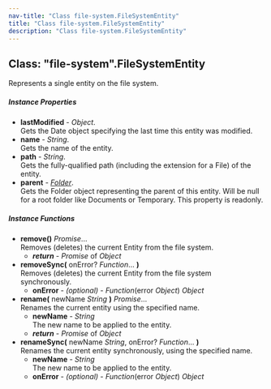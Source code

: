 ```yaml
---
nav-title: "Class file-system.FileSystemEntity"
title: "Class file-system.FileSystemEntity"
description: "Class file-system.FileSystemEntity"
---
```

## Class: "file-system".FileSystemEntity  
Represents a single entity on the file system.

##### Instance Properties
 - **lastModified** - _Object_.    
  Gets the Date object specifying the last time this entity was modified.
 - **name** - _String_.    
  Gets the name of the entity.
 - **path** - _String_.    
  Gets the fully-qualified path (including the extension for a File) of the entity.
 - **parent** - [_Folder_](../file-system/Folder.md).    
  Gets the Folder object representing the parent of this entity. 
Will be null for a root folder like Documents or Temporary.
This property is readonly.

##### Instance Functions
 - **remove()** _Promise_...  
     Removes (deletes) the current Entity from the file system.
   - _**return**_ - _Promise_ of _Object_
 - **removeSync(** onError? _Function_... **)**  
     Removes (deletes) the current Entity from the file system synchronously.
   - **onError** - _(optional)_ - _Function_(error _Object_) _Object_
 - **rename(** newName _String_ **)** _Promise_...  
     Renames the current entity using the specified name.
   - **newName** - _String_  
     The new name to be applied to the entity.
   - _**return**_ - _Promise_ of _Object_
 - **renameSync(** newName _String_, onError? _Function_... **)**  
     Renames the current entity synchronously, using the specified name.
   - **newName** - _String_  
     The new name to be applied to the entity.
   - **onError** - _(optional)_ - _Function_(error _Object_) _Object_